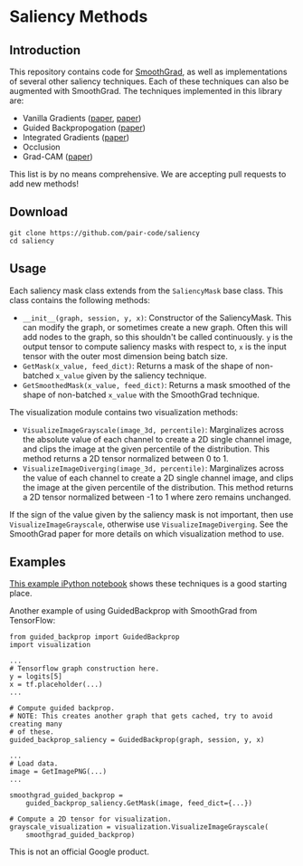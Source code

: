 # Saliency Methods

## Introduction

This repository contains code for [SmoothGrad](https://pair-code.github.io/saliency/), as well as implementations of
several other saliency techniques. Each of these techniques can also be
augmented with SmoothGrad. The techniques implemented in this library are:

*   Vanilla Gradients
    ([paper](https://scholar.google.com/scholar?q=Visualizing+higher-layer+features+of+a+deep+network&btnG=&hl=en&as_sdt=0%2C22),
    [paper](https://arxiv.org/abs/1312.6034))
*   Guided Backpropogation ([paper](https://arxiv.org/abs/1412.6806))
*   Integrated Gradients ([paper](https://arxiv.org/abs/1703.01365))
*   Occlusion
*   Grad-CAM ([paper](https://arxiv.org/abs/1610.02391))

This list is by no means comprehensive. We are accepting pull requests to add
new methods!

## Download
```
git clone https://github.com/pair-code/saliency
cd saliency
```

## Usage

Each saliency mask class extends from the `SaliencyMask` base class. This class
contains the following methods:

*   `__init__(graph, session, y, x)`: Constructor of the SaliencyMask. This can
    modify the graph, or sometimes create a new graph. Often this will add nodes
    to the graph, so this shouldn't be called continuously. `y` is the output
    tensor to compute saliency masks with respect to, `x` is the input tensor
    with the outer most dimension being batch size.
*   `GetMask(x_value, feed_dict)`: Returns a mask of the shape of non-batched
    `x_value` given by the saliency technique.
*   `GetSmoothedMask(x_value, feed_dict)`: Returns a mask smoothed of the shape
    of non-batched `x_value` with the SmoothGrad technique.

The visualization module contains two visualization methods:

* ```VisualizeImageGrayscale(image_3d, percentile)```: Marginalizes across the
  absolute value of each channel to create a 2D single channel image, and clips
  the image at the given percentile of the distribution. This method returns a
  2D tensor normalized between 0 to 1.
* ```VisualizeImageDiverging(image_3d, percentile)```: Marginalizes across the
  value of each channel to create a 2D single channel image, and clips the
  image at the given percentile of the distribution. This method returns a
  2D tensor normalized between -1 to 1 where zero remains unchanged.

If the sign of the value given by the saliency mask is not important, then use
```VisualizeImageGrayscale```, otherwise use ```VisualizeImageDiverging```. See
the SmoothGrad paper for more details on which visualization method to use.

## Examples

[This example iPython notebook](http://github.com/pair-code/saliency/blob/master/Examples.ipynb) shows
these techniques is a good starting place.

Another example of using GuidedBackprop with SmoothGrad from TensorFlow:

```
from guided_backprop import GuidedBackprop
import visualization

...
# Tensorflow graph construction here.
y = logits[5]
x = tf.placeholder(...)
...

# Compute guided backprop.
# NOTE: This creates another graph that gets cached, try to avoid creating many
# of these.
guided_backprop_saliency = GuidedBackprop(graph, session, y, x)

...
# Load data.
image = GetImagePNG(...)
...

smoothgrad_guided_backprop =
    guided_backprop_saliency.GetMask(image, feed_dict={...})

# Compute a 2D tensor for visualization.
grayscale_visualization = visualization.VisualizeImageGrayscale(
    smoothgrad_guided_backprop)
```

This is not an official Google product.
